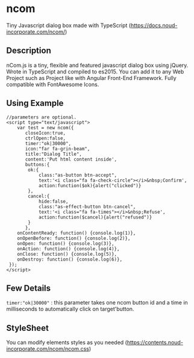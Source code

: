 # ncom
Tiny Javascript dialog box made with TypeScript
(https://docs.noud-incorporate.com/ncom/)

## Description
nCom.js is a tiny, flexible and featured javascript dialog box using jQuery. Wrote in TypeScript and compiled to es2015.
You can add it to any Web Project such as Project like with Angular Front-End Framework.
Fully compatible with FontAwesome Icons.

## Using Example
```
//parameters are optional.
<script type="text/javascript">
    var test = new ncom({
       closeIcon:true,
       ctrlOpen:false,
       timer:"ok|30000",
       icon:"far fa-grin-beam",
       title:"Dialog Title",
       content:'Put html content inside',
       buttons:{
        ok:{
            class:"as-button btn-accept",
            text:'<i class="fa fa-check-circle"></i>&nbsp;Confirm',
            action:function($ok){alert("clicked")}
        },
        cancel:{
            hide:false,
            class:"as-effect-button btn-cancel",
            text:'<i class="fa fa-times"></i>&nbsp;Refuse',
            action:function($cancel){alert("refused")}
        }
       },
    onContentReady: function() {console.log(1)},
    onOpenBefore: function() {console.log(2)},
    onOpen: function() {console.log(3)},
    onAction: function() {console.log(4)},
    onClose: function() {console.log(5)},
    onDestroy: function() {console.log(6)},
 });
</script>
```

## Few Details

`timer:"ok|30000"` : this parameter takes one ncom button id and a  time in milliseconds to automatically click on target'button.

## StyleSheet
You can modify elements styles as you needed
(https://contents.noud-incorporate.com/ncom/ncom.css)
